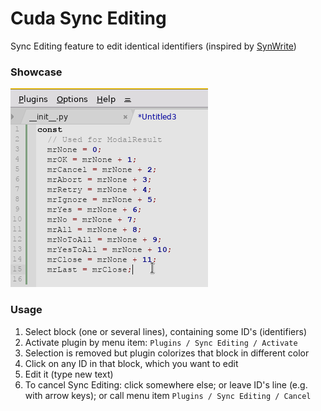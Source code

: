 #  Cuda Sync Editing
Sync Editing feature to edit identical identifiers (inspired by [SynWrite](http://uvviewsoft.com/synwrite/))

### Showcase
![A plugin showcase gif](readme/using.gif)

### Usage
1. Select block (one or several lines), containing some ID's (identifiers)
2. Activate plugin by menu item: `Plugins / Sync Editing / Activate`
3. Selection is removed but plugin colorizes that block in different color
4. Click on any ID in that block, which you want to edit
5. Edit it (type new text)
6. To cancel Sync Editing: click somewhere else; or leave ID's line (e.g. with arrow keys); or call menu item `Plugins / Sync Editing / Cancel`
